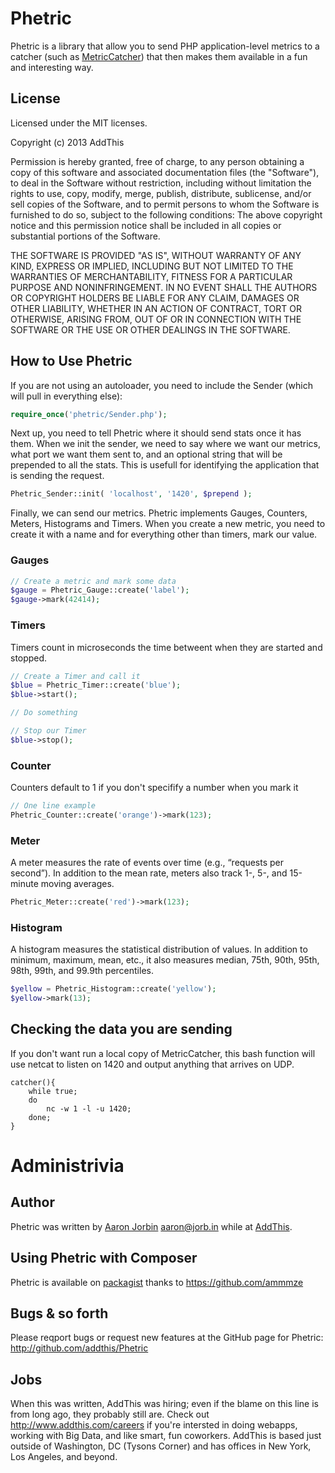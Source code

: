 # Phetric

Phetric is a library that allow you to send PHP application-level metrics to a
catcher (such as [MetricCatcher](https://github.com/clearspring/MetricCatcher))
that then makes them available in a fun and interesting way.

## License

Licensed under the MIT licenses.

Copyright (c) 2013 AddThis 

Permission is hereby granted, free of charge, to any person obtaining a copy of
this software and associated documentation files (the "Software"), to deal in
the Software without restriction, including without limitation the rights to
use, copy, modify, merge, publish, distribute, sublicense, and/or sell copies of
the Software, and to permit persons to whom the Software is furnished to do so,
subject to the following conditions: The above copyright notice and this
permission notice shall be included in all copies or substantial portions of the
Software.

THE SOFTWARE IS PROVIDED "AS IS", WITHOUT WARRANTY OF ANY KIND, EXPRESS OR
IMPLIED, INCLUDING BUT NOT LIMITED TO THE WARRANTIES OF MERCHANTABILITY, FITNESS
FOR A PARTICULAR PURPOSE AND NONINFRINGEMENT. IN NO EVENT SHALL THE AUTHORS OR
COPYRIGHT HOLDERS BE LIABLE FOR ANY CLAIM, DAMAGES OR OTHER LIABILITY, WHETHER
IN AN ACTION OF CONTRACT, TORT OR OTHERWISE, ARISING FROM, OUT OF OR IN
CONNECTION WITH THE SOFTWARE OR THE USE OR OTHER DEALINGS IN THE SOFTWARE.


## How to Use Phetric

If you are not using an autoloader, you need to include the Sender (which will
pull in everything else):

```php
require_once('phetric/Sender.php');
```

Next up, you need to tell Phetric where it should send stats once it has them.
When we init the sender, we need to say where we want our metrics, what port we
want them sent to, and an optional string that will be prepended to all the
stats.  This is usefull for identifying the application that is sending the
request.

```php
Phetric_Sender::init( 'localhost', '1420', $prepend );
```

Finally, we can send our metrics.  Phetric implements Gauges, Counters, Meters,
Histograms and Timers.  When you create a new metric, you need to create it with
a name and for everything other than timers, mark our value.


### Gauges

```php
// Create a metric and mark some data
$gauge = Phetric_Gauge::create('label');
$gauge->mark(42414);
```

### Timers

Timers count in microseconds the time betweent when they are started and
stopped.

```php
// Create a Timer and call it
$blue = Phetric_Timer::create('blue');
$blue->start();

// Do something

// Stop our Timer
$blue->stop();
```

### Counter

Counters default to 1 if you don't specifify a number when you mark it

```php
// One line example
Phetric_Counter::create('orange')->mark(123);
```

### Meter

A meter measures the rate of events over time (e.g., “requests per
second”). In addition to the mean rate, meters also track 1-, 5-, and 15-minute
moving averages.

```php
Phetric_Meter::create('red')->mark(123);
```

### Histogram

A histogram measures the statistical distribution of values. In
addition to minimum, maximum, mean, etc., it also measures median, 75th, 90th,
95th, 98th, 99th, and 99.9th percentiles.

```php
$yellow = Phetric_Histogram::create('yellow');
$yellow->mark(13);
```

## Checking the data you are sending

If you don't want run a local copy of MetricCatcher, this bash function will use netcat to listen on 1420 and output anything that arrives on UDP.   
```
catcher(){
    while true;
    do
        nc -w 1 -l -u 1420;
    done;
}
```

# Administrivia

## Author

Phetric was written by [Aaron Jorbin](http://aaron.jorb.in)
<aaron@jorb.in> while at [AddThis](http://addthis.com).

## Using Phetric with Composer
Phetric is available on [packagist](https://packagist.org/packages/clearspring/phetric) thanks to https://github.com/ammmze

## Bugs & so forth

Please reqport bugs or request new features at the GitHub page for
Phetric: http://github.com/addthis/Phetric

## Jobs

When this was written, AddThis was hiring; even if the blame on this line is
from long ago, they probably still are.  Check out http://www.addthis.com/careers if
you're intersted in doing webapps, working with Big Data, and like smart, fun
coworkers.  AddThis is based just outside of Washington, DC (Tysons Corner)
and has offices in New York, Los Angeles, and beyond.

